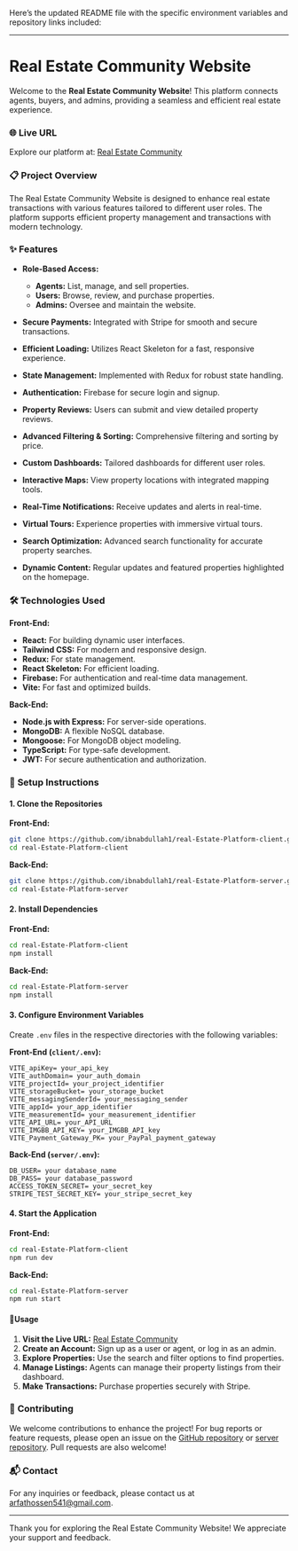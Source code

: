 Here’s the updated README file with the specific environment variables and repository links included:

---

# Real Estate Community Website

Welcome to the **Real Estate Community Website**! This platform connects agents, buyers, and admins, providing a seamless and efficient real estate experience.

### 🌐 **Live URL**

Explore our platform at: [Real Estate Community](https://real-estate-community.web.app/)

### 📋 **Project Overview**

The Real Estate Community Website is designed to enhance real estate transactions with various features tailored to different user roles. The platform supports efficient property management and transactions with modern technology.

### ✨ **Features**

- **Role-Based Access:**

  - **Agents:** List, manage, and sell properties.
  - **Users:** Browse, review, and purchase properties.
  - **Admins:** Oversee and maintain the website.

- **Secure Payments:** Integrated with Stripe for smooth and secure transactions.

- **Efficient Loading:** Utilizes React Skeleton for a fast, responsive experience.

- **State Management:** Implemented with Redux for robust state handling.

- **Authentication:** Firebase for secure login and signup.

- **Property Reviews:** Users can submit and view detailed property reviews.

- **Advanced Filtering & Sorting:** Comprehensive filtering and sorting by price.

- **Custom Dashboards:** Tailored dashboards for different user roles.

- **Interactive Maps:** View property locations with integrated mapping tools.

- **Real-Time Notifications:** Receive updates and alerts in real-time.

- **Virtual Tours:** Experience properties with immersive virtual tours.

- **Search Optimization:** Advanced search functionality for accurate property searches.

- **Dynamic Content:** Regular updates and featured properties highlighted on the homepage.

### 🛠️ **Technologies Used**

**Front-End:**

- **React:** For building dynamic user interfaces.
- **Tailwind CSS:** For modern and responsive design.
- **Redux:** For state management.
- **React Skeleton:** For efficient loading.
- **Firebase:** For authentication and real-time data management.
- **Vite:** For fast and optimized builds.

**Back-End:**

- **Node.js with Express:** For server-side operations.
- **MongoDB:** A flexible NoSQL database.
- **Mongoose:** For MongoDB object modeling.
- **TypeScript:** For type-safe development.
- **JWT:** For secure authentication and authorization.

### 🚀 **Setup Instructions**

#### 1. **Clone the Repositories**

**Front-End:**

```bash
git clone https://github.com/ibnabdullah1/real-Estate-Platform-client.git
cd real-Estate-Platform-client
```

**Back-End:**

```bash
git clone https://github.com/ibnabdullah1/real-Estate-Platform-server.git
cd real-Estate-Platform-server
```

#### 2. **Install Dependencies**

**Front-End:**

```bash
cd real-Estate-Platform-client
npm install
```

**Back-End:**

```bash
cd real-Estate-Platform-server
npm install
```

#### 3. **Configure Environment Variables**

Create `.env` files in the respective directories with the following variables:

**Front-End (`client/.env`):**

```
VITE_apiKey= your_api_key
VITE_authDomain= your_auth_domain
VITE_projectId= your_project_identifier
VITE_storageBucket= your_storage_bucket
VITE_messagingSenderId= your_messaging_sender
VITE_appId= your_app_identifier
VITE_measurementId= your_measurement_identifier
VITE_API_URL= your_API_URL
VITE_IMGBB_API_KEY= your_IMGBB_API_key
VITE_Payment_Gateway_PK= your_PayPal_payment_gateway
```

**Back-End (`server/.env`):**

```
DB_USER= your database_name
DB_PASS= your database_password
ACCESS_TOKEN_SECRET= your_secret_key
STRIPE_TEST_SECRET_KEY= your_stripe_secret_key
```

#### 4. **Start the Application**

**Front-End:**

```bash
cd real-Estate-Platform-client
npm run dev
```

**Back-End:**

```bash
cd real-Estate-Platform-server
npm run start
```

#### 📜**Usage**

1. **Visit the Live URL:** [Real Estate Community](https://real-estate-community.web.app/)
2. **Create an Account:** Sign up as a user or agent, or log in as an admin.
3. **Explore Properties:** Use the search and filter options to find properties.
4. **Manage Listings:** Agents can manage their property listings from their dashboard.
5. **Make Transactions:** Purchase properties securely with Stripe.

### 🤝 **Contributing**

We welcome contributions to enhance the project! For bug reports or feature requests, please open an issue on the [GitHub repository](https://github.com/ibnabdullah1/real-Estate-Platform-client) or [server repository](https://github.com/ibnabdullah1/real-Estate-Platform-server). Pull requests are also welcome!

### 📬 **Contact**

For any inquiries or feedback, please contact us at [arfathossen541@gmail.com](mailto:arfathossen541@gmail.com).

---

Thank you for exploring the Real Estate Community Website! We appreciate your support and feedback.
